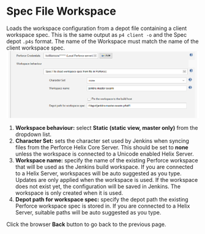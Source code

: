 ﻿# Spec File Workspace
Loads the workspace configuration from a depot file containing a client workspace spec. This is the same output as `p4 client -o` and the Spec depot `.p4s` format. The name of the Workspace must match the name of the client workspace spec.
![Spec File Workspace Configuration](images/specfileworkspace.png)

1. **Workspace behaviour:** select **Static (static view, master only)** from the dropdown list. 
2. **Character Set:** sets the character set used by Jenkins when syncing files from the Perforce Helix Core Server. This should be set to **none** unless the workspace is connected to a Unicode enabled Helix Server. 
3. **Workspace name:** specify the name of the existing Perforce workspace that will be used as the Jenkins build workspace. If you are connected to a Helix Server, workspaces will be auto suggested as you type. Updates are only applied when the workspace is used. If the workspace does not exist yet, the configuration will be saved in Jenkins. The workspace is only created when it is used.  
4. **Depot path for workspace spec:** specify the depot path  the existing Perforce workspace spec is stored in. If you are connected to a Helix Server, suitable paths will be auto suggested as you type. 

Click the browser **Back** button to go back to the previous page. 
